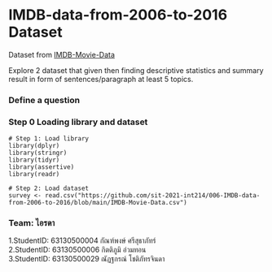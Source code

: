 # IMDB-data-from-2006-to-2016 Dataset

Dataset from [IMDB-Movie-Data](./IMDB-Movie-Data.csv)

Explore 2 dataset that given then finding descriptive statistics and summary result in form of sentences/paragraph at least 5 topics.

### Define a question



### Step 0 Loading library and dataset
```{R}
# Step 1: Load library
library(dplyr)
library(stringr)
library(tidyr)
library(assertive)
library(readr)

# Step 2: Load dataset
survey <- read.csv("https://github.com/sit-2021-int214/006-IMDB-data-from-2006-to-2016/blob/main/IMDB-Movie-Data.csv")
```



### Team: ไอรดา

1.StudentID: 63130500004 กัณฑ์พงษ์ ศรีสุธาภัทร์ <br/>
2.StudentID: 63130500006 กิตติภูมิ อ่วมทอน <br/>
3.StudentID: 63130500029 ณัฏฐกรณ์ โชติภัทรจินดา <br/>
